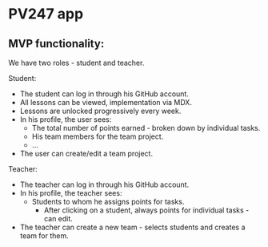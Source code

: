 # PV247 app

## MVP functionality:

We have two roles - student and teacher.

Student:

- The student can log in through his GitHub account.
- All lessons can be viewed, implementation via MDX.
- Lessons are unlocked progressively every week.
- In his profile, the user sees:
  - The total number of points earned - broken down by individual tasks.
  - His team members for the team project.
  - ...
- The user can create/edit a team project.

Teacher:

- The teacher can log in through his GitHub account.
- In his profile, the teacher sees:
  - Students to whom he assigns points for tasks.
    - After clicking on a student, always points for individual tasks - can edit.
- The teacher can create a new team - selects students and creates a team for them.
